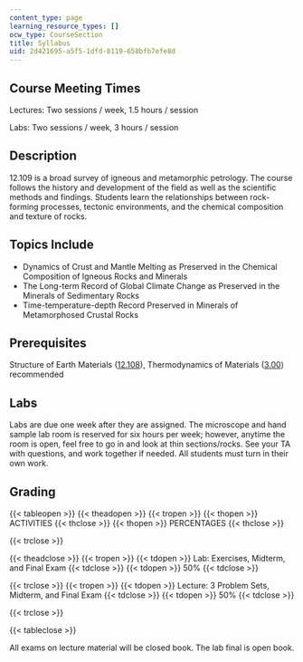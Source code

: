 ```yaml
---
content_type: page
learning_resource_types: []
ocw_type: CourseSection
title: Syllabus
uid: 2d421695-a5f5-1dfd-8119-658bfb7efe8d
---
```


Course Meeting Times
--------------------

Lectures: Two sessions / week, 1.5 hours / session

Labs: Two sessions / week, 3 hours / session

Description
-----------

12.109 is a broad survey of igneous and metamorphic petrology. The course follows the history and development of the field as well as the scientific methods and findings. Students learn the relationships between rock-forming processes, tectonic environments, and the chemical composition and texture of rocks.

Topics Include
--------------

*   Dynamics of Crust and Mantle Melting as Preserved in the Chemical Composition of Igneous Rocks and Minerals
*   The Long-term Record of Global Climate Change as Preserved in the Minerals of Sedimentary Rocks
*   Time-temperature-depth Record Preserved in Minerals of Metamorphosed Crustal Rocks

Prerequisites
-------------

Structure of Earth Materials ([12.108](/courses/12-108-structure-of-earth-materials-fall-2004)), Thermodynamics of Materials ([3.00](/courses/3-00-thermodynamics-of-materials-fall-2002)) recommended

Labs
----

Labs are due one week after they are assigned. The microscope and hand sample lab room is reserved for six hours per week; however, anytime the room is open, feel free to go in and look at thin sections/rocks. See your TA with questions, and work together if needed. All students must turn in their own work.

Grading
-------

{{< tableopen >}}
{{< theadopen >}}
{{< tropen >}}
{{< thopen >}}
ACTIVITIES
{{< thclose >}}
{{< thopen >}}
PERCENTAGES
{{< thclose >}}

{{< trclose >}}

{{< theadclose >}}
{{< tropen >}}
{{< tdopen >}}
Lab: Exercises, Midterm, and Final Exam
{{< tdclose >}}
{{< tdopen >}}
50%
{{< tdclose >}}

{{< trclose >}}
{{< tropen >}}
{{< tdopen >}}
Lecture: 3 Problem Sets, Midterm, and Final Exam
{{< tdclose >}}
{{< tdopen >}}
50%
{{< tdclose >}}

{{< trclose >}}

{{< tableclose >}}

All exams on lecture material will be closed book. The lab final is open book.